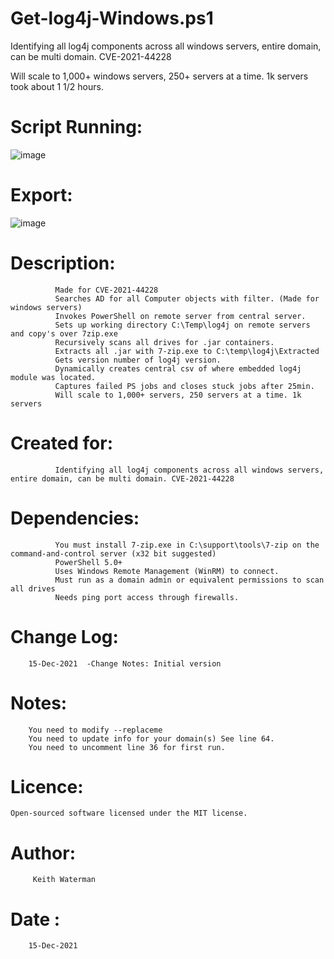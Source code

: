 # Get-log4j-Windows.ps1
  
 Identifying all log4j components across all windows servers, entire domain, can be multi domain. CVE-2021-44228
 
 Will scale to 1,000+ windows servers, 250+ servers at a time. 1k servers took about 1 1/2 hours.

# Script Running:

![image](https://user-images.githubusercontent.com/38932932/146176040-d29e4c1f-fea1-4a6c-af3e-95cba2de1352.png)

# Export:

![image](https://user-images.githubusercontent.com/38932932/146176682-d8e6ea01-4668-428e-963f-080d9c1c3214.png)

# Description: 
              Made for CVE-2021-44228
              Searches AD for all Computer objects with filter. (Made for windows servers)
              Invokes PowerShell on remote server from central server.
              Sets up working directory C:\Temp\log4j on remote servers and copy's over 7zip.exe
              Recursively scans all drives for .jar containers.
              Extracts all .jar with 7-zip.exe to C:\temp\log4j\Extracted           
              Gets version number of log4j version.
              Dynamically creates central csv of where embedded log4j module was located. 
              Captures failed PS jobs and closes stuck jobs after 25min.
              Will scale to 1,000+ servers, 250 servers at a time. 1k servers
				
# Created for: 
              Identifying all log4j components across all windows servers, entire domain, can be multi domain. CVE-2021-44228


# Dependencies: 
              You must install 7-zip.exe in C:\support\tools\7-zip on the command-and-control server (x32 bit suggested)
              PowerShell 5.0+
              Uses Windows Remote Management (WinRM) to connect.
              Must run as a domain admin or equivalent permissions to scan all drives
              Needs ping port access through firewalls.

# Change Log:
        15-Dec-2021  -Change Notes: Initial version

# Notes: 
        You need to modify --replaceme 
        You need to update info for your domain(s) See line 64.
        You need to uncomment line 36 for first run.
	
# Licence:
	Open-sourced software licensed under the MIT license.

# Author:
         Keith Waterman
# Date : 
        15-Dec-2021
